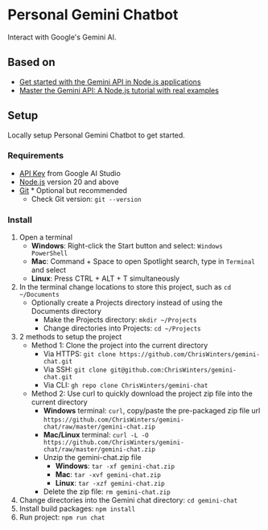 # Personal Gemini Chatbot

Interact with Google's Gemini AI.

## Based on

- [Get started with the Gemini API in Node.js applications](https://ai.google.dev/tutorials/get_started_node)
- [Master the Gemini API: A Node.js tutorial with real examples](https://www.youtube.com/watch?v=Z8F6FvMrN4o)

## Setup

Locally setup Personal Gemini Chatbot to get started.

### Requirements

- [API Key](https://aistudio.google.com/app/apikey) from Google AI Studio
- [Node.js](https://nodejs.org/en/download) version 20 and above
- [Git](https://git-scm.com/downloads) * Optional but recommended
  - Check Git version: ` git --version `

### Install

1. Open a terminal
   - **Windows**: Right-click the Start button and select: ` Windows PowerShell `
   - **Mac**: Command + Space to open Spotlight search, type in ` Terminal ` and select
   - **Linux**: Press CTRL + ALT + T simultaneously
2. In the terminal change locations to store this project, such as ` cd ~/Documents `
   - Optionally create a Projects directory instead of using the Documents directory
     - Make the Projects directory: ` mkdir ~/Projects `
     - Change directories into Projects: ` cd ~/Projects `
3. 2 methods to setup the project
   - Method 1: Clone the project into the current directory
     - Via HTTPS: ` git clone https://github.com/ChrisWinters/gemini-chat.git `
     - Via SSH: ` git clone git@github.com:ChrisWinters/gemini-chat.git `
     - Via CLI: ` gh repo clone ChrisWinters/gemini-chat `
   - Method 2: Use curl to quickly download the project zip file into the current directory
     - **Windows** terminal: ` curl `, copy/paste the pre-packaged zip file url ` https://github.com/ChrisWinters/gemini-chat/raw/master/gemini-chat.zip `
     - **Mac/Linux** terminal: ` curl -L -O https://github.com/ChrisWinters/gemini-chat/raw/master/gemini-chat.zip `
     - Unzip the gemini-chat.zip file
       - **Windows**: ` tar -xf gemini-chat.zip `
       - **Mac**: ` tar -xvf gemini-chat.zip `
       - **Linux**: ` tar -xzf gemini-chat.zip `
     - Delete the zip file: ` rm gemini-chat.zip `
4. Change directories into the Gemini chat directory: ` cd gemini-chat `
5. Install build packages: ` npm install `
6. Run project: ` npm run chat `
